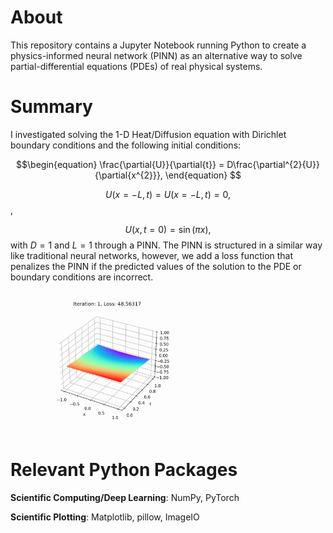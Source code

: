 # About

This repository contains a Jupyter Notebook running Python to create a physics-informed neural network (PINN) as an alternative way to solve partial-differential equations (PDEs) of real physical systems.


# Summary 

I investigated solving the 1-D Heat/Diffusion equation with Dirichlet boundary conditions and the following initial conditions:

$$\begin{equation}
\frac{\partial{U}}{\partial{t}} = D\frac{\partial^{2}{U}}{\partial{x^{2}}},
\end{equation}
$$

$$ 
\begin{equation}
U(x = -L,t ) = U( x = -L,t )= 0,
\end{equation}
$$,

$$ 
\begin{equation}
U(x,t =0) = \sin(\pi x),
\end{equation}
$$
with $D=1$ and $L=1$ through a PINN. The PINN is structured in a similar way like traditional neural networks, however, we add a loss function that penalizes the PINN if the predicted values of the solution to the PDE or boundary conditions are incorrect.

<div>
<img src="./images/pinn_solution.gif" width="60%"/>
</div>

# Relevant Python Packages

**Scientific Computing/Deep Learning**: NumPy, PyTorch

**Scientific Plotting**: Matplotlib, pillow, ImageIO

